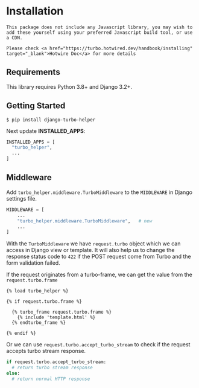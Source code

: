# Installation

```{note}
This package does not include any Javascript library, you may wish to add these yourself using your preferred Javascript build tool, or use a CDN.

Please check <a href="https://turbo.hotwired.dev/handbook/installing" target="_blank">Hotwire Doc</a> for more details
```

## Requirements

This library requires Python 3.8+ and Django 3.2+.

## Getting Started

```shell
$ pip install django-turbo-helper
```

Next update **INSTALLED_APPS**:

```python
INSTALLED_APPS = [
  "turbo_helper",
  ...
]
```

## Middleware

Add `turbo_helper.middleware.TurboMiddleware` to the `MIDDLEWARE` in Django settings file.

```python
MIDDLEWARE = [
    ...
    "turbo_helper.middleware.TurboMiddleware",   # new
    ...
]
```

With the `TurboMiddleware` we have `request.turbo` object which we can access in Django view or template. It will also help us to change the response status code to `422` if the POST request come from Turbo and the form validation failed.

If the request originates from a turbo-frame, we can get the value from the `request.turbo.frame`

```django
{% load turbo_helper %}

{% if request.turbo.frame %}

  {% turbo_frame request.turbo.frame %}
    {% include 'template.html' %}
  {% endturbo_frame %}

{% endif %}
```

Or we can use `request.turbo.accept_turbo_stream` to check if the request accepts turbo stream response.

```python
if request.turbo.accept_turbo_stream:
  # return turbo stream response
else:
  # return normal HTTP response
```
